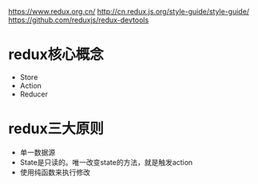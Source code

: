 https://www.redux.org.cn/
http://cn.redux.js.org/style-guide/style-guide/
https://github.com/reduxjs/redux-devtools

# redux核心概念

* Store
* Action
* Reducer



# redux三大原则

* 单一数据源
* State是只读的。唯一改变state的方法，就是触发action
* 使用纯函数来执行修改

